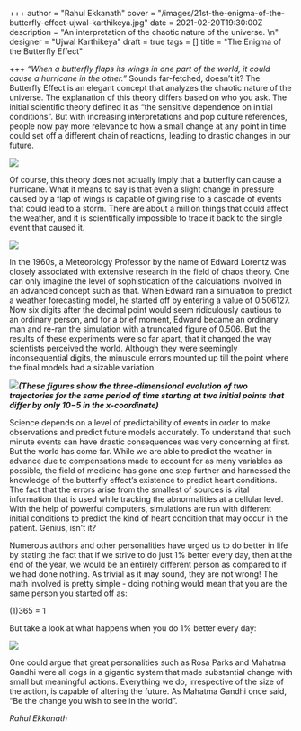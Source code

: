 +++
author = "Rahul Ekkanath"
cover = "/images/21st-the-enigma-of-the-butterfly-effect-ujwal-karthikeya.jpg"
date = 2021-02-20T19:30:00Z
description = "An interpretation of the chaotic nature of the universe. \n"
designer = "Ujwal Karthikeya"
draft = true
tags = []
title = "The Enigma of the Butterfly Effect"

+++
_“When a butterfly flaps its wings in one part of the world, it could cause a hurricane in the other.”_ Sounds far-fetched, doesn’t it? The Butterfly Effect is an elegant concept that analyzes the chaotic nature of the universe. The explanation of this theory differs based on who you ask. The initial scientific theory defined it as “the sensitive dependence on initial conditions”. But with increasing interpretations and pop culture references, people now pay more relevance to how a small change at any point in time could set off a different chain of reactions, leading to drastic changes in our future.

![](/images/21-1.png)

Of course, this theory does not actually imply that a butterfly can cause a hurricane. What it means to say is that even a slight change in pressure caused by a flap of wings is capable of giving rise to a cascade of events that could lead to a storm. There are about a million things that could affect the weather, and it is scientifically impossible to trace it back to the single event that caused it.

![](/images/21-2.png)

In the 1960s, a Meteorology Professor by the name of Edward Lorentz was closely associated with extensive research in the field of chaos theory. One can only imagine the level of sophistication of the calculations involved in an advanced concept such as that. When Edward ran a simulation to predict a weather forecasting model, he started off by entering a value of 0.506127. Now six digits after the decimal point would seem ridiculously cautious to an ordinary person, and for a brief moment, Edward became an ordinary man and re-ran the simulation with a truncated figure of 0.506. But the results of these experiments were so far apart, that it changed the way scientists perceived the world. Although they were seemingly inconsequential digits, the minuscule errors mounted up till the point where the final models had a sizable variation.

**_![](/images/21-3.png)(These figures show the three-dimensional evolution of two trajectories for the same period of time starting at two initial points that differ by only 10−5 in the x-coordinate)_**

Science depends on a level of predictability of events in order to make observations and predict future models accurately. To understand that such minute events can have drastic consequences was very concerning at first. But the world has come far. While we are able to predict the weather in advance due to compensations made to account for as many variables as possible, the field of medicine has gone one step further and harnessed the knowledge of the butterfly effect’s existence to predict heart conditions. The fact that the errors arise from the smallest of sources is vital information that is used while tracking the abnormalities at a cellular level. With the help of powerful computers, simulations are run with different initial conditions to predict the kind of heart condition that may occur in the patient. Genius, isn't it?

Numerous authors and other personalities have urged us to do better in life by stating the fact that if we strive to do just 1% better every day, then at the end of the year, we would be an entirely different person as compared to if we had done nothing. As trivial as it may sound, they are not wrong! The math involved is pretty simple - doing nothing would mean that you are the same person you started off as:

(1)365 = 1

But take a look at what happens when you do 1% better every day:

![](/images/21-4.jpeg)

One could argue that great personalities such as Rosa Parks and Mahatma Gandhi were all cogs in a gigantic system that made substantial change with small but meaningful actions. Everything we do, irrespective of the size of the action, is capable of altering the future. As Mahatma Gandhi once said, “Be the change you wish to see in the world”.

_Rahul Ekkanath_